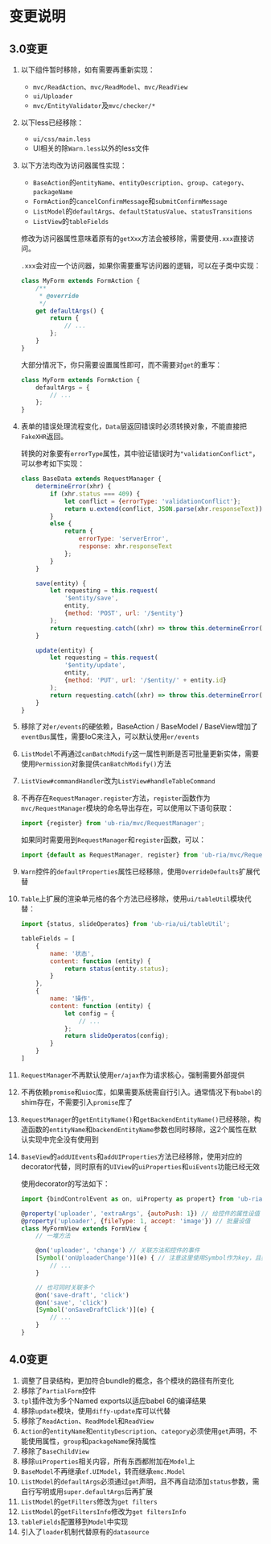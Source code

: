 # 变更说明

## 3.0变更

1. 以下组件暂时移除，如有需要再重新实现：

    - `mvc/ReadAction`、`mvc/ReadModel`、`mvc/ReadView`
    - `ui/Uploader`
    - `mvc/EntityValidator`及`mvc/checker/*`

2. 以下less已经移除：

    - `ui/css/main.less`
    - UI相关的除`Warn.less`以外的less文件

3. 以下方法均改为访问器属性实现：

    - `BaseAction`的`entityName`、`entityDescription`、`group`、`category`、`packageName`
    - `FormAction`的`cancelConfirmMessage`和`submitConfirmMessage`
    - `ListModel`的`defaultArgs`、`defaultStatusValue`、`statusTransitions`
    - `ListView`的`tableFields`

    修改为访问器属性意味着原有的`getXxx`方法会被移除，需要使用`.xxx`直接访问。

    `.xxx`会对应一个访问器，如果你需要重写访问器的逻辑，可以在子类中实现：

    ```javascript
    class MyForm extends FormAction {
        /**
         * @override
         */
        get defaultArgs() {
            return {
                // ...
            };
        }
    }
    ```

    大部分情况下，你只需要设置属性即可，而不需要对`get`的重写：

    ```javascript
    class MyForm extends FormAction {
        defaultArgs = {
            // ...
        };
    }
    ```

4. 表单的错误处理流程变化，`Data`层返回错误时必须转换对象，不能直接把`FakeXHR`返回。

    转换的对象要有`errorType`属性，其中验证错误时为`"validationConflict"`，可以参考如下实现：

    ```javascript
    class BaseData extends RequestManager {
        determineError(xhr) {
            if (xhr.status === 409) {
                let conflict = {errorType: 'validationConflict'};
                return u.extend(conflict, JSON.parse(xhr.responseText));
            }
            else {
                return {
                    errorType: 'serverError',
                    response: xhr.responseText
                };
            }
        }

        save(entity) {
            let requesting = this.request(
                '$entity/save',
                entity,
                {method: 'POST', url: '/$entity'}
            );
            return requesting.catch((xhr) => throw this.determineError(xhr));
        }

        update(entity) {
            let requesting = this.request(
                '$entity/update',
                entity,
                {method: 'PUT', url: '/$entity/' + entity.id}
            );
            return requesting.catch((xhr) => throw this.determineError(xhr));
        }
    }
    ```

5. 移除了对`er/events`的硬依赖，BaseAction / BaseModel / BaseView增加了`eventBus`属性，需要IoC来注入，可以默认使用`er/events`
6. `ListModel`不再通过`canBatchModify`这一属性判断是否可批量更新实体，需要使用`Permission`对象提供`canBatchModify()`方法
7. `ListView#commandHandler`改为`ListView#handleTableCommand`
8. 不再存在`RequestManager.register`方法，`register`函数作为`mvc/RequestManager`模块的命名导出存在，可以使用以下语句获取：

    ```javascript
    import {register} from 'ub-ria/mvc/RequestManager';
    ```

    如果同时需要用到`RequestManager`和`register`函数，可以：

    ```javascript
    import {default as RequestManager, register} from 'ub-ria/mvc/RequestManager';
    ```

9. `Warn`控件的`defaultProperties`属性已经移除，使用`OverrideDefaults`扩展代替
10. `Table`上扩展的渲染单元格的各个方法已经移除，使用`ui/tableUtil`模块代替：

    ```javascript
    import {status, slideOperatos} from 'ub-ria/ui/tableUtil';

    tableFields = [
        {
            name: '状态',
            content: function (entity) {
                return status(entity.status);
            }
        },
        {
            name: '操作',
            content: function (entity) {
                let config = {
                    // ...
                };
                return slideOperatos(config);
            }
        }
    ]
    ```

11. `RequestManager`不再默认使用`er/ajax`作为请求核心，强制需要外部提供
12. 不再依赖`promise`和`uioc`库，如果需要系统需自行引入。通常情况下有`babel`的shim存在，不需要引入`promise`库了
13. `RequestManager`的`getEntityName()`和`getBackendEntityName()`已经移除，构造函数的`entityName`和`backendEntityName`参数也同时移除，这2个属性在默认实现中完全没有使用到
14. `BaseView`的`addUIEvents`和`addUIProperties`方法已经移除，使用对应的decorator代替，同时原有的`UIView`的`uiProperties`和`uiEvents`功能已经无效

    使用decorator的写法如下：

    ```javascript
    import {bindControlEvent as on, uiProperty as propert} from 'ub-ria/mvc/decorator';

    @property('uploader', 'extraArgs', {autoPush: 1}) // 给控件的属性设值
    @property('uploader', {fileType: 1, accept: 'image'}) // 批量设值
    class MyFormView extends FormView {
        // 一堆方法

        @on('uploader', 'change') // 关联方法和控件的事件
        [Symbol('onUploaderChange')](e) { // 注意这里使用Symbol作为key，且要给Symbol一个名字
            // ...
        }

        // 也可同时关联多个
        @on('save-draft', 'click')
        @on('save', 'click')
        [Symbol('onSaveDraftClick')](e) {
            // ...
        }
    }
    ```

## 4.0变更

1. 调整了目录结构，更加符合bundle的概念，各个模块的路径有所变化
2. 移除了`PartialForm`控件
3. `tpl`插件改为多个Named exports以适应babel 6的编译结果
4. 移除`update`模块，使用`diffy-update`库可以代替
5. 移除了`ReadAction`、`ReadModel`和`ReadView`
6. `Action`的`entityName`和`entityDescription`、`category`必须使用`get`声明，不能使用属性，`group`和`packageName`保持属性
7. 移除了`BaseChildView`
8. 移除`uiProperties`相关内容，所有东西都附加在`Model`上
9. `BaseModel`不再继承`ef.UIModel`，转而继承`emc.Model`
10. `ListModel`的`defaultArgs`必须通过`get`声明，且不再自动添加`status`参数，需自行写明或用`super.defaultArgs`后再扩展
11. `ListModel`的`getFilters`修改为`get filters`
12. `ListModel`的`getFiltersInfo`修改为`get filtersInfo`
13. `tableFields`配置移到`Model`中实现
14. 引入了`loader`机制代替原有的`datasource`

